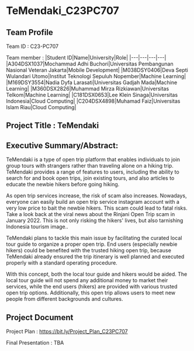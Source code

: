 ﻿# TeMendaki_C23PC707
## Team Profile

Team ID : C23-PC707

Team member :
|Student ID|Name|University|Role|
|---|---|---|---|
|A304DSX1037|Mochammad Adhi Buchori|Universitas Pembangunan Nasional Veteran Jakarta|Mobile Development|
|M038DSY0406|Deva Septi Wulandari Utomo|Institut Teknologi Sepuluh Nopember|Machine Learning|
|M169DSY3554|Nadia Dyfa Larasati|Universitas Gadjah Mada|Machine Learning|
|M360DSX2826|Muhammad Mirza Rizkiawan|Universitas Telkom|Machine Learning|
|C181DSX0653|Lee Klein Sinaga|Universitas Indonesia|Cloud Computing|
|C204DSX4898|Muhamad Faiz|Universitas Islam Riau|Cloud Computing|

## Project Title : TeMendaki

## Executive Summary/Abstract:
TeMendaki is a type of open trip platform that enables individuals to join group tours with strangers rather than traveling alone on a hiking trip. TeMendaki provides a range of features to users, including the ability to search for and book open trips, join existing tours, and also articles to educate the newbie hikers before going hiking.

As open trip services increase, the risk of scam also increases. Nowadays, everyone can easily build an open trip service instagram account with a very low price to bait the newbie hikers. This scam could lead to fatal risks. Take a look back at the viral news about the Rinjani Open Trip scam in January 2022. This is not only risking the hikers' lives, but also tarnishing Indonesia tourism image..

TeMendaki plans to tackle this main issue by facilitating the curated local tour guide to organize a proper open trip. End users (especially newbie hikers) could be benefited with the trusted hiking open trip, because TeMendaki already ensured the trip itinerary is well planned and executed properly with a standard operating procedure.

With this concept, both the local tour guide and hikers would be aided. The local tour guide will not spend any additional money to market their services, while the end users (hikers) are provided with various trusted open trip options. Additionally, this open trip allows users to meet new people from different backgrounds and cultures.

## Project Document
Project Plan : https://bit.ly/Project_Plan_C23PC707

Final Presentation : TBA

